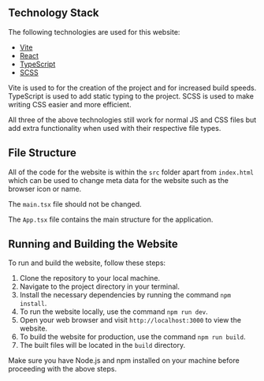 <!-- Logo - Dosen't seem to be working -->
<!-- ![Hack The Burgh X Logo](./public/htbxlogo.svg) -->

## Technology Stack

The following technologies are used for this website:

- [Vite](https://vitejs.dev/)
- [React](https://reactjs.org/)
- [TypeScript](https://www.typescriptlang.org/)
- [SCSS](https://sass-lang.com/)

Vite is used to for the creation of the project and for increased build speeds.
TypeScript is used to add static typing to the project.
SCSS is used to make writing CSS easier and more efficient.

All three of the above technologies still work for normal JS and CSS files but add extra functionality when used with their respective file types.

## File Structure

All of the code for the website is within the `src` folder apart from `index.html` which can be used to change meta data for the website such as the browser icon or name. 

The `main.tsx` file should not be changed. 

The `App.tsx` file contains the main structure for the application. 

## Running and Building the Website

To run and build the website, follow these steps:

1. Clone the repository to your local machine.
2. Navigate to the project directory in your terminal.
3. Install the necessary dependencies by running the command `npm install`.
4. To run the website locally, use the command `npm run dev`.
5. Open your web browser and visit `http://localhost:3000` to view the website.
6. To build the website for production, use the command `npm run build`.
7. The built files will be located in the `build` directory.

Make sure you have Node.js and npm installed on your machine before proceeding with the above steps.
